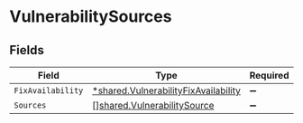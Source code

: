 # VulnerabilitySources


## Fields

| Field                                                                                              | Type                                                                                               | Required                                                                                           | Description                                                                                        |
| -------------------------------------------------------------------------------------------------- | -------------------------------------------------------------------------------------------------- | -------------------------------------------------------------------------------------------------- | -------------------------------------------------------------------------------------------------- |
| `FixAvailability`                                                                                  | [*shared.VulnerabilityFixAvailability](../../../pkg/models/shared/vulnerabilityfixavailability.md) | :heavy_minus_sign:                                                                                 | N/A                                                                                                |
| `Sources`                                                                                          | [][shared.VulnerabilitySource](../../../pkg/models/shared/vulnerabilitysource.md)                  | :heavy_minus_sign:                                                                                 | N/A                                                                                                |